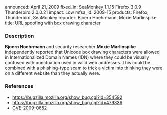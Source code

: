announced: April 21, 2009
fixed_in: SeaMonkey 1.1.15
          Firefox 3.0.9
          Thunderbird 2.0.0.21
impact: Low
mfsa_id: 2009-15
products: Firefox, Thunderbird, SeaMonkey
reporter: Bjoern Hoehrmann, Moxie Marlinspike
title: URL spoofing with box drawing character

<h3>Description</h3>

<p><strong>Bjoern Hoehrmann</strong> and security researcher <strong>Moxie
Marlinspike</strong> independently reported
that Unicode box drawing characters were allowed in Internationalized
Domain Names (IDN) where they could be visually confused with
punctuation used in valid web addresses.  This could be combined with
a phishing-type scam to trick a victim into thinking they were on a
different website than they actually were.</p>

<h3>References</h3>

<ul>
  <li><a href="https://bugzilla.mozilla.org/show_bug.cgi?id=354592">https://bugzilla.mozilla.org/show_bug.cgi?id=354592</a></li>
  <li><a href="https://bugzilla.mozilla.org/show_bug.cgi?id=479336">https://bugzilla.mozilla.org/show_bug.cgi?id=479336</a></li>
  <li><a class="ex-ref" href="http://cve.mitre.org/cgi-bin/cvename.cgi?name=CVE-2009-0652">CVE-2009-0652</a></li>
</ul>




